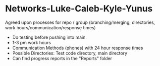 # Networks-Luke-Caleb-Kyle-Yunus
Agreed upon processes for repo / group (branching/merging, directories, work hours/communication/response times)
- Do testing before pushing into main
- 1-3 pm work hours
- Communication Methods (phones) with 24 hour response times
- Possible Directories: Test code directory, main directory
- Can find progress reports in the "Reports" folder
